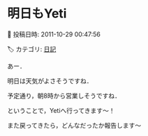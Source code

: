 # 明日もYeti

📅 投稿日時: 2011-10-29 00:47:56

🏷️ カテゴリ: [日記](cc4b5682fb7b8b144980957a978653fb0.md)

あー．


明日は天気がよさそうですね．


予定通り，朝8時から営業しそうですね．





ということで，Yetiへ行ってきます～！





また戻ってきたら，どんなだったか報告します～
